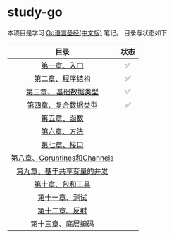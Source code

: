 # study-go
本项目是学习 [Go语言圣经(中文版)](https://books.studygolang.com/download/gopl-zh.pdf) 笔记。
目录与状态如下

目录 | 状态
:---: | :---:
[第一章、入门](helloworld) | ✅
[第二章、程序结构](程序结构) | ✅
[第三章、 基础数据类型](基础数据类型) | ✅
[第四章、复合数据类型](复合数据类型) | ✅
[第五章、函数](函数) | 
[第六章、方法](方法) |
[第七章、接口](接口) |
[第八章、Goruntines和Channels](Goruntines和Channels) | 
[第九章、基于共享变量的并发](基于共享变量的并发) |
[第十章、包和工具](包和工具) | 
[第十一章、测试](测试) | 
[第十二章、反射](反射) | 
[第十三章、底层编码](底层编码) |  


